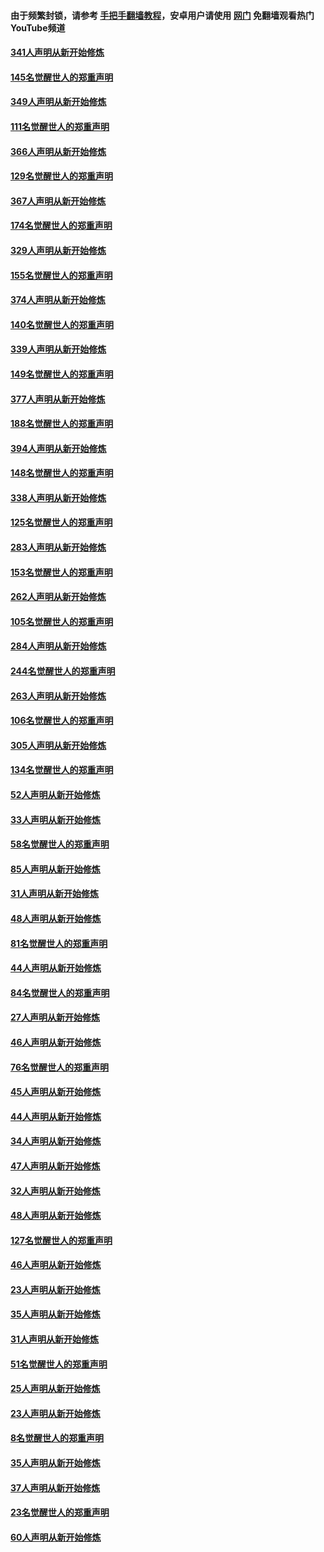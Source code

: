#### 由于频繁封锁，请参考 [手把手翻墙教程](https://github.com/gfw-breaker/guides/wiki/)，安卓用户请使用 [网门](https://github.com/gfw-breaker/nogfw/blob/master/dl.md?t=06260801) 免翻墙观看热门YouTube频道 

#### [341人声明从新开始修炼](../pages/91/427255.md?t=06260801) 

#### [145名觉醒世人的郑重声明](../pages/91/427254.md?t=06260801) 

#### [349人声明从新开始修炼](../pages/91/426969.md?t=06260801) 

#### [111名觉醒世人的郑重声明](../pages/91/426968.md?t=06260801) 

#### [366人声明从新开始修炼](../pages/91/426737.md?t=06260801) 

#### [129名觉醒世人的郑重声明](../pages/91/426736.md?t=06260801) 

#### [367人声明从新开始修炼](../pages/91/426421.md?t=06260801) 

#### [174名觉醒世人的郑重声明](../pages/91/426420.md?t=06260801) 

#### [329人声明从新开始修炼](../pages/91/426139.md?t=06260801) 

#### [155名觉醒世人的郑重声明](../pages/91/426138.md?t=06260801) 

#### [374人声明从新开始修炼](../pages/91/425811.md?t=06260801) 

#### [140名觉醒世人的郑重声明](../pages/91/425810.md?t=06260801) 

#### [339人声明从新开始修炼](../pages/91/425690.md?t=06260801) 

#### [149名觉醒世人的郑重声明](../pages/91/425689.md?t=06260801) 

#### [377人声明从新开始修炼](../pages/91/424867.md?t=06260801) 

#### [188名觉醒世人的郑重声明](../pages/91/424866.md?t=06260801) 

#### [394人声明从新开始修炼](../pages/91/423914.md?t=06260801) 

#### [148名觉醒世人的郑重声明](../pages/91/423913.md?t=06260801) 

#### [338人声明从新开始修炼](../pages/91/423540.md?t=06260801) 

#### [125名觉醒世人的郑重声明](../pages/91/423539.md?t=06260801) 

#### [283人声明从新开始修炼](../pages/91/423296.md?t=06260801) 

#### [153名觉醒世人的郑重声明](../pages/91/423295.md?t=06260801) 

#### [262人声明从新开始修炼](../pages/91/423004.md?t=06260801) 

#### [105名觉醒世人的郑重声明](../pages/91/423003.md?t=06260801) 

#### [284人声明从新开始修炼](../pages/91/422707.md?t=06260801) 

#### [244名觉醒世人的郑重声明](../pages/91/422706.md?t=06260801) 

#### [263人声明从新开始修炼](../pages/91/422553.md?t=06260801) 

#### [106名觉醒世人的郑重声明](../pages/91/422552.md?t=06260801) 

#### [305人声明从新开始修炼](../pages/91/422153.md?t=06260801) 

#### [134名觉醒世人的郑重声明](../pages/91/422152.md?t=06260801) 

#### [52人声明从新开始修炼](../pages/91/421846.md?t=06260801) 

#### [33人声明从新开始修炼](../pages/91/421804.md?t=06260801) 

#### [58名觉醒世人的郑重声明](../pages/91/421845.md?t=06260801) 

#### [85人声明从新开始修炼](../pages/91/421769.md?t=06260801) 

#### [31人声明从新开始修炼](../pages/91/421763.md?t=06260801) 

#### [48人声明从新开始修炼](../pages/91/421605.md?t=06260801) 

#### [81名觉醒世人的郑重声明](../pages/91/421656.md?t=06260801) 

#### [44人声明从新开始修炼](../pages/91/421544.md?t=06260801) 

#### [84名觉醒世人的郑重声明](../pages/91/421543.md?t=06260801) 

#### [27人声明从新开始修炼](../pages/91/421465.md?t=06260801) 

#### [46人声明从新开始修炼](../pages/91/421454.md?t=06260801) 

#### [76名觉醒世人的郑重声明](../pages/91/421453.md?t=06260801) 

#### [45人声明从新开始修炼](../pages/91/421452.md?t=06260801) 

#### [44人声明从新开始修炼](../pages/91/421422.md?t=06260801) 

#### [34人声明从新开始修炼](../pages/91/421322.md?t=06260801) 

#### [47人声明从新开始修炼](../pages/91/421264.md?t=06260801) 

#### [32人声明从新开始修炼](../pages/91/421225.md?t=06260801) 

#### [48人声明从新开始修炼](../pages/91/421202.md?t=06260801) 

#### [127名觉醒世人的郑重声明](../pages/91/421224.md?t=06260801) 

#### [46人声明从新开始修炼](../pages/91/421203.md?t=06260801) 

#### [23人声明从新开始修炼](../pages/91/421138.md?t=06260801) 

#### [35人声明从新开始修炼](../pages/91/421122.md?t=06260801) 

#### [31人声明从新开始修炼](../pages/91/421081.md?t=06260801) 

#### [51名觉醒世人的郑重声明](../pages/91/421080.md?t=06260801) 

#### [25人声明从新开始修炼](../pages/91/421020.md?t=06260801) 

#### [23人声明从新开始修炼](../pages/91/420884.md?t=06260801) 

#### [8名觉醒世人的郑重声明](../pages/91/420883.md?t=06260801) 

#### [35人声明从新开始修炼](../pages/91/420809.md?t=06260801) 

#### [37人声明从新开始修炼](../pages/91/420766.md?t=06260801) 

#### [23名觉醒世人的郑重声明](../pages/91/420765.md?t=06260801) 

#### [60人声明从新开始修炼](../pages/91/420727.md?t=06260801) 

